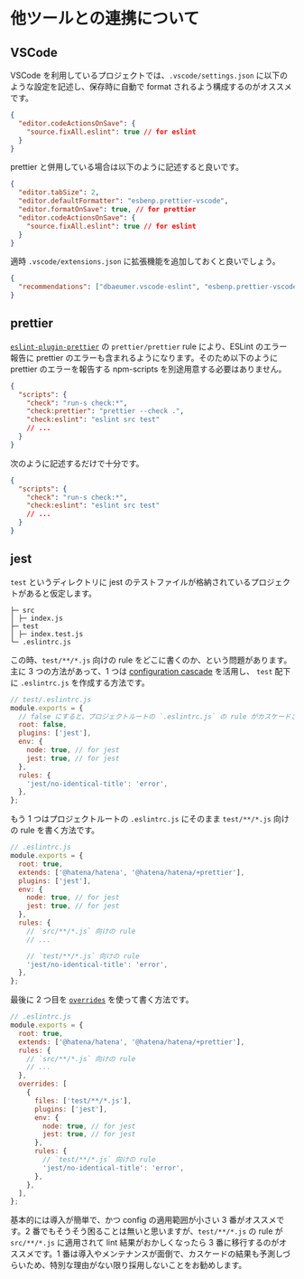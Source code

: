 # 他ツールとの連携について

## VSCode

VSCode を利用しているプロジェクトでは、`.vscode/settings.json` に以下のような設定を記述し、保存時に自動で format されるよう構成するのがオススメです。

```json
{
  "editor.codeActionsOnSave": {
    "source.fixAll.eslint": true // for eslint
  }
}
```

prettier と併用している場合は以下のように記述すると良いです。

```json
{
  "editor.tabSize": 2,
  "editor.defaultFormatter": "esbenp.prettier-vscode",
  "editor.formatOnSave": true, // for prettier
  "editor.codeActionsOnSave": {
    "source.fixAll.eslint": true // for eslint
  }
}
```

適時 `.vscode/extensions.json` に拡張機能を追加しておくと良いでしょう。

```json
{
  "recommendations": ["dbaeumer.vscode-eslint", "esbenp.prettier-vscode"]
}
```

## prettier

[`eslint-plugin-prettier`](https://github.com/prettier/eslint-plugin-prettier) の `prettier/prettier` rule により、ESLint のエラー報告に prettier のエラーも含まれるようになります。そのため以下のように prettier のエラーを報告する npm-scripts を別途用意する必要はありません。

```json
{
  "scripts": {
    "check": "run-s check:*",
    "check:prettier": "prettier --check .",
    "check:eslint": "eslint src test"
    // ...
  }
}
```

次のように記述するだけで十分です。

```json
{
  "scripts": {
    "check": "run-s check:*",
    "check:eslint": "eslint src test"
    // ...
  }
}
```

## jest

`test` というディレクトリに jest のテストファイルが格納されているプロジェクトがあると仮定します。

```
├─ src
│ ├─ index.js
├─ test
│ ├─ index.test.js
└─ .eslintrc.js
```

この時、`test/**/*.js` 向けの rule をどこに書くのか、という問題があります。主に 3 つの方法があって、1 つは [configuration cascade](https://eslint.org/docs/user-guide/configuring#configuration-cascading-and-hierarchy) を活用し、 `test` 配下に `.eslintrc.js` を作成する方法です。

```js
// test/.eslintrc.js
module.exports = {
  // false にすると、プロジェクトルートの `.eslintrc.js` の rule がカスケードされる
  root: false,
  plugins: ['jest'],
  env: {
    node: true, // for jest
    jest: true, // for jest
  },
  rules: {
    'jest/no-identical-title': 'error',
  },
};
```

もう 1 つはプロジェクトルートの `.eslintrc.js` にそのまま `test/**/*.js` 向けの rule を書く方法です。

```js
// .eslintrc.js
module.exports = {
  root: true,
  extends: ['@hatena/hatena', '@hatena/hatena/+prettier'],
  plugins: ['jest'],
  env: {
    node: true, // for jest
    jest: true, // for jest
  },
  rules: {
    // `src/**/*.js` 向けの rule
    // ...

    // `test/**/*.js` 向けの rule
    'jest/no-identical-title': 'error',
  },
};
```

最後に 2 つ目を [`overrides`](https://eslint.org/docs/user-guide/configuring#configuration-based-on-glob-patterns) を使って書く方法です。

```js
// .eslintrc.js
module.exports = {
  root: true,
  extends: ['@hatena/hatena', '@hatena/hatena/+prettier'],
  rules: {
    // `src/**/*.js` 向けの rule
    // ...
  },
  overrides: [
    {
      files: ['test/**/*.js'],
      plugins: ['jest'],
      env: {
        node: true, // for jest
        jest: true, // for jest
      },
      rules: {
        // `test/**/*.js` 向けの rule
        'jest/no-identical-title': 'error',
      },
    },
  ],
};
```

基本的には導入が簡単で、かつ config の適用範囲が小さい 3 番がオススメです。2 番でもそうそう困ることは無いと思いますが、`test/**/*.js` の rule が `src/**/*.js` に適用されて lint 結果がおかしくなったら 3 番に移行するのがオススメです。1 番は導入やメンテナンスが面倒で、カスケードの結果も予測しづらいため、特別な理由がない限り採用しないことをお勧めします。
